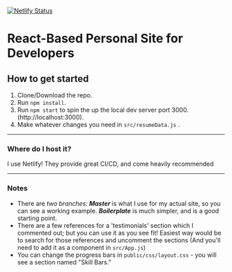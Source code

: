 [![Netlify Status](https://api.netlify.com/api/v1/badges/acccdba1-75e7-4b0b-8794-5f079906a75c/deploy-status)](https://app.netlify.com/sites/adoring-tereshkova-750573/deploys)

# React-Based Personal Site for Developers

## How to get started
1. Clone/Download the repo.
2. Run  ``` npm install ```.
3. Run ```npm start``` to spin the up the local dev server port 3000.(http://localhost:3000).
4. Make whatever changes you need in ```src/resumeData.js``` .

---

### Where do I host it?
I use Netlify! They provide great CI/CD, and come heavily recommended

---

### Notes
- There are *two branches:* ***Master*** is what I use for my actual site, so you can see a working example. ***Boilerplate*** is much simpler, and is a good starting point. 
- There are a few references for a 'testimonials' section which I commented out; but you can use it as you see fit! Easiest way would be to search for those references and uncomment the sections (And you'll need to add it as a component in ```src/App.js```)
- You can change the progress bars in ```public/css/layout.css``` - you will see a section named "Skill Bars." 
